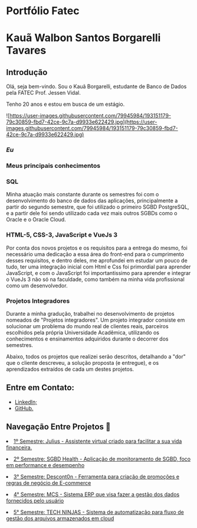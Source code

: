 # Portfólio Fatec

# Kauã Walbon Santos Borgarelli Tavares

## Introdução

Olá, seja bem-vindo. Sou o Kauã Borgarelli, estudante de Banco de Dados pela FATEC Prof. Jessen Vidal.

Tenho 20 anos e estou em busca de um estágio. <br/>

![https://user-images.githubusercontent.com/79945984/193151179-79c30859-fbd7-42ce-9c7a-d9933e622429.jpg](https://user-images.githubusercontent.com/79945984/193151179-79c30859-fbd7-42ce-9c7a-d9933e622429.jpg)

### *Eu*

### Meus principais conhecimentos

### SQL

Minha atuação mais constante durante os semestres foi com o desenvolvimento do banco de dados das aplicações, principalmente a partir do segundo semestre, que foi utilizado o primeiro SGBD PostgreSQL, e a partir dele foi sendo utilizado cada vez mais outros SGBDs como o Oracle e o Oracle Cloud.

### HTML-5, CSS-3, JavaScript e VueJs 3

Por conta dos novos projetos e os requisitos para a entrega do mesmo, foi necessário uma dedicação a essa área do front-end para o cumprimento desses requisitos, e dentro deles, me aprofundei em estudar um pouco de tudo, ter uma integração inicial com Html e Css foi primordial para aprender JavaScript, e com o JavaScript foi importantissimo para aprender e integrar o VueJs 3 não só na faculdade, como também na minha vida profissional como um desenvolvedor.

### Projetos Integradores

Durante a minha gradução, trabalhei no desenvolvimento de projetos nomeados de "Projetos integradores". Um projeto integrador consiste em solucionar um problema do mundo real de clientes reais, parceiros escolhidos pela própria Universidade Acadêmica, utilizando os conhecimentos e ensinamentos adquiridos durante o decorrer dos semestres.

Abaixo, todos os projetos que realizei serão descritos, detalhando a "dor" que o cliente descreveu, a solução proposta (e entregue), e os aprendizados extraídos de cada um destes projetos.

## Entre em Contato:

- [LinkedIn;](https://www.linkedin.com/in/kau%C3%A3-borgarelli-5bb67220a/)
- [GitHub.](https://github.com/Borgarelli)

## Navegação Entre Projetos :link:
 
<p align="justify" style="font-family:roboto;"><li><a href="https://github.com/Borgarelli/Portfolio-Fatec/blob/main/Julius.md"> 1º Semestre: Julius - Assistente virtual criado para facilitar a sua vida financeira.</a></li></p>
<p align="justify" style="font-family:roboto;"><li><a href="https://github.com/Borgarelli/Portfolio-Fatec/blob/main/SGBD_Health.md"> 2º Semestre: SGBD Health - Aplicação de monitoramento de SGBD, foco em performance e desempenho</a></li></p>
<p align="justify" style="font-family:roboto;"><li><a href="https://github.com/Borgarelli/Portfolio-Fatec/blob/main/Descont0n.md"> 3° Semestre: Descont0n - Ferramenta para criação de promoções e regras de negócio de E-commerce</a></li></p>
<p align="justify" style="font-family:roboto;"><li><a href="https://github.com/Borgarelli/Portfolio-Fatec/blob/main/MCS.md">4° Semestre: MCS - Sistema ERP que visa fazer a gestão dos dados fornecidos pelo usuário</a></li></p>
<p align="justify" style="font-family:roboto;"><li><a href="https://github.com/Borgarelli/Portfolio-Fatec/blob/main/TechNinjas.md">5° Semestre: TECH NINJAS - Sistema de automatização para fluxo de gestão dos arquivos armazenados em cloud</a></li></p>
